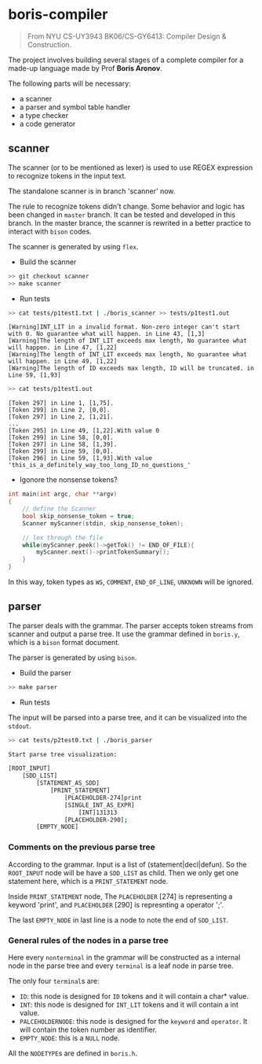 # boris-compiler

> From NYU CS-UY3943 BK06/CS-GY6413: Compiler Design & Construction.

The project involves building several stages of a complete compiler for a made-up language made by Prof **Boris Aronov**. 


The following parts will be necessary:

- a scanner 
- a parser and symbol table handler
- a type checker
- a code generator

## scanner

The scanner (or to be mentioned as lexer) is used to use REGEX expression to recognize tokens in the input text.

The standalone scanner is in branch 'scanner' now. 

The rule to recognize tokens didn't change. Some behavior and logic has been changed in `master` branch. It can be tested and developed in this branch. In the master brance, the scanner is rewrited in a better practice to interact with `bison` codes. 

The scanner is generated by using `flex`.

- Build the scanner

~~~ bash
>> git checkout scanner
>> make scanner
~~~

- Run tests

~~~ bash
>> cat tests/p1test1.txt | ./boris_scanner >> tests/p1test1.out
~~~
~~~
[Warning]INT_LIT in a invalid format. Non-zero integer can't start with 0. No guarantee what will happen. in Line 43, [1,3]
[Warning]The length of INT_LIT exceeds max length, No guarantee what will happen. in Line 47, [1,22]
[Warning]The length of INT_LIT exceeds max length, No guarantee what will happen. in Line 49, [1,22]
[Warning]The length of ID exceeds max length, ID will be truncated. in Line 59, [1,93]
~~~
~~~ bash
>> cat tests/p1test1.out
~~~
~~~
[Token 297] in Line 1, [1,75].
[Token 299] in Line 2, [0,0].
[Token 297] in Line 2, [1,21].
...
[Token 295] in Line 49, [1,22].With value 0
[Token 299] in Line 58, [0,0].
[Token 297] in Line 58, [1,39].
[Token 299] in Line 59, [0,0].
[Token 296] in Line 59, [1,93].With value 'this_is_a_definitely_way_too_long_ID_no_questions_'
~~~

- Igonore the nonsense tokens?

~~~cpp
int main(int argc, char **argv)
{
    // define the Scanner
    bool skip_nonsense_token = true;
    Scanner myScanner(stdin, skip_nonsense_token);

    // lex through the file
    while(myScanner.peek()->getTok() != END_OF_FILE){
        myScanner.next()->printTokenSummary();
    }
}
~~~

In this way, token types as `WS`, `COMMENT`, `END_OF_LINE`, `UNKNOWN` will be ignored.


## parser

The parser deals with the grammar. The parser accepts token streams from scanner and output a parse tree. It use the grammar defined in `boris.y`, which is a `bison` format document.

The parser is generated by using `bison`.

- Build the parser

~~~ bash
>> make parser
~~~

- Run tests

The input will be parsed into a parse tree, and it can be visualized into the `stdout`.
~~~ bash
>> cat tests/p2test0.txt | ./boris_parser 

Start parse tree visualization:

[ROOT_INPUT]
    [SDD_LIST]
        [STATEMENT_AS_SDD]
            [PRINT_STATEMENT]
                [PLACEHOLDER-274]print
                [SINGLE_INT_AS_EXPR]
                    [INT]131313
                [PLACEHOLDER-290];
        [EMPTY_NODE]
~~~


### Comments on the previous parse tree

According to the grammar. Input is a list of (statement|decl|defun). So the `ROOT_INPUT` node will be have a `SDD_LIST` as child. Then we only get one statement here, which is a `PRINT_STATEMENT` node. 

Inside `PRINT_STATEMENT` node, The `PLACEHOLDER` [274] is representing a keyword 'print', and `PLACEHOLDER` [290] is represnting a operator ';'.

The last `EMPTY_NODE` in last line is a node to note the end of `SDD_LIST`.

### General rules of the nodes in a parse tree

Here every `nonterminal` in the grammar will be constructed as a internal node in the parse tree and every `terminal` is a leaf node in parse tree.

The only four `terminal`s are:

- `ID`: this node is designed for `ID` tokens and it will contain a char* value.
- `INT`: this node is designed for `INT_LIT` tokens and it will contain a int value.
- `PALCEHOLDERNODE`: this node is designed for the `keyword` and `operator`. It will contain the token number as identifier.
- `EMPTY_NODE`: this is a `NULL` node.

All the `NODETYPE`s are defined in `boris.h`.
